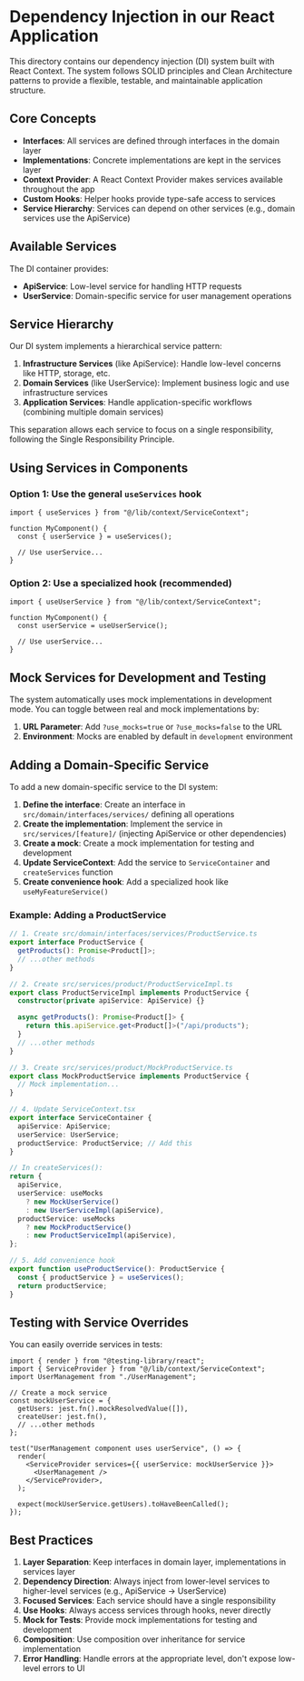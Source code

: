 # Dependency Injection in our React Application

This directory contains our dependency injection (DI) system built with React Context. The system follows SOLID principles and Clean Architecture patterns to provide a flexible, testable, and maintainable application structure.

## Core Concepts

- **Interfaces**: All services are defined through interfaces in the domain layer
- **Implementations**: Concrete implementations are kept in the services layer
- **Context Provider**: A React Context Provider makes services available throughout the app
- **Custom Hooks**: Helper hooks provide type-safe access to services
- **Service Hierarchy**: Services can depend on other services (e.g., domain services use the ApiService)

## Available Services

The DI container provides:

- **ApiService**: Low-level service for handling HTTP requests
- **UserService**: Domain-specific service for user management operations

## Service Hierarchy

Our DI system implements a hierarchical service pattern:

1. **Infrastructure Services** (like ApiService): Handle low-level concerns like HTTP, storage, etc.
2. **Domain Services** (like UserService): Implement business logic and use infrastructure services
3. **Application Services**: Handle application-specific workflows (combining multiple domain services)

This separation allows each service to focus on a single responsibility, following the Single Responsibility Principle.

## Using Services in Components

### Option 1: Use the general `useServices` hook

```tsx
import { useServices } from "@/lib/context/ServiceContext";

function MyComponent() {
  const { userService } = useServices();

  // Use userService...
}
```

### Option 2: Use a specialized hook (recommended)

```tsx
import { useUserService } from "@/lib/context/ServiceContext";

function MyComponent() {
  const userService = useUserService();

  // Use userService...
}
```

## Mock Services for Development and Testing

The system automatically uses mock implementations in development mode. You can toggle between real and mock implementations by:

1. **URL Parameter**: Add `?use_mocks=true` or `?use_mocks=false` to the URL
2. **Environment**: Mocks are enabled by default in `development` environment

## Adding a Domain-Specific Service

To add a new domain-specific service to the DI system:

1. **Define the interface**: Create an interface in `src/domain/interfaces/services/` defining all operations
2. **Create the implementation**: Implement the service in `src/services/[feature]/` (injecting ApiService or other dependencies)
3. **Create a mock**: Create a mock implementation for testing and development
4. **Update ServiceContext**: Add the service to `ServiceContainer` and `createServices` function
5. **Create convenience hook**: Add a specialized hook like `useMyFeatureService()`

### Example: Adding a ProductService

```typescript
// 1. Create src/domain/interfaces/services/ProductService.ts
export interface ProductService {
  getProducts(): Promise<Product[]>;
  // ...other methods
}

// 2. Create src/services/product/ProductServiceImpl.ts
export class ProductServiceImpl implements ProductService {
  constructor(private apiService: ApiService) {}

  async getProducts(): Promise<Product[]> {
    return this.apiService.get<Product[]>("/api/products");
  }
  // ...other methods
}

// 3. Create src/services/product/MockProductService.ts
export class MockProductService implements ProductService {
  // Mock implementation...
}

// 4. Update ServiceContext.tsx
export interface ServiceContainer {
  apiService: ApiService;
  userService: UserService;
  productService: ProductService; // Add this
}

// In createServices():
return {
  apiService,
  userService: useMocks
    ? new MockUserService()
    : new UserServiceImpl(apiService),
  productService: useMocks
    ? new MockProductService()
    : new ProductServiceImpl(apiService),
};

// 5. Add convenience hook
export function useProductService(): ProductService {
  const { productService } = useServices();
  return productService;
}
```

## Testing with Service Overrides

You can easily override services in tests:

```tsx
import { render } from "@testing-library/react";
import { ServiceProvider } from "@/lib/context/ServiceContext";
import UserManagement from "./UserManagement";

// Create a mock service
const mockUserService = {
  getUsers: jest.fn().mockResolvedValue([]),
  createUser: jest.fn(),
  // ...other methods
};

test("UserManagement component uses userService", () => {
  render(
    <ServiceProvider services={{ userService: mockUserService }}>
      <UserManagement />
    </ServiceProvider>,
  );

  expect(mockUserService.getUsers).toHaveBeenCalled();
});
```

## Best Practices

1. **Layer Separation**: Keep interfaces in domain layer, implementations in services layer
2. **Dependency Direction**: Always inject from lower-level services to higher-level services (e.g., ApiService → UserService)
3. **Focused Services**: Each service should have a single responsibility
4. **Use Hooks**: Always access services through hooks, never directly
5. **Mock for Tests**: Provide mock implementations for testing and development
6. **Composition**: Use composition over inheritance for service implementation
7. **Error Handling**: Handle errors at the appropriate level, don't expose low-level errors to UI
